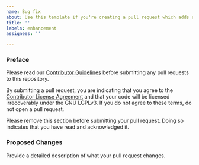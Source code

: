```yaml
---
name: Bug fix
about: Use this template if you're creating a pull request which adds a feature or other enhancement
title: ''
labels: enhancement
assignees: ''

---
```


### Preface

Please read our [Contributor Guidelines](https://github.com/NoComment1105/periodic-mod-fabric/blob/1.16.x/main/CONTRIBUTING.md) before
submitting any pull requests to this repository.

By submitting a pull request, you are indicating that you agree to the [Contributor License Agreement](https://github.com/NoComment1105/periodic-mod-fabric/blob/1.16.x/main/CONTRIBUTING.md#contributor-license-agreement-cla)
and that your code will be licensed irrecoverably under the GNU LGPLv3. If you do not agree to these terms, do not open
a pull request.

Please remove this section before submitting your pull request. Doing so indicates that you have read and acknowledged it.

### Proposed Changes
Provide a detailed description of what your pull request changes.
